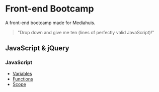# Front-end Bootcamp

A front-end bootcamp made for Mediahuis.

> "Drop down and give me ten (lines of perfectly valid JavaScript)!"

## JavaScript & jQuery

### JavaScript

* [Variables](javascript-and-jquery/javascript/01-variables/)
* [Functions](javascript-and-jquery/javascript/02-functions/)
* [Scope](javascript-and-jquery/javascript/03-scope/)

